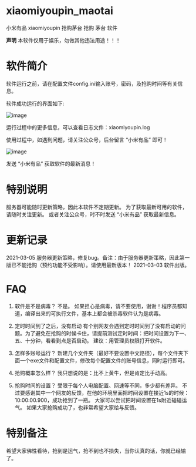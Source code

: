 # xiaomiyoupin_maotai

小米有品 xiaomiyoupin 抢购茅台 抢购 茅台 软件


******声明******
本软件仅用于娱乐，勿做其他违法用途！！！


# 软件简介
软件运行之前，请在配置文件config.ini输入账号，密码，及抢购时间等有关信息。

软件成功运行的界面如下:

![image](https://user-images.githubusercontent.com/40600240/109805327-45844b00-7c5e-11eb-8559-464c86c3fc83.png)

运行过程中的更多信息，可以查看日志文件：xiaomiyoupin.log

使用过程中，如遇到问题，请关注公众号，后台留言 “小米有品” 即可！

![image](https://user-images.githubusercontent.com/40600240/109807636-1e7b4880-7c61-11eb-8b21-fb772e55a1dc.png)

发送 “小米有品” 获取软件的最新消息！


# 特别说明
服务器可能随时更新策略，因此本软件不定期更新。
为了获取最新可用的软件，请随时关注更新。
或者关注公众号，时不时发送 “小米有品” 获取最新信息。


# 更新记录
2021-03-05  服务器更新策略，修复bug。备注：由于服务器更新策略，因此第一版已不能抢购（预约功能不受影响）。请使用最新版本！
2021-03-03  软件出版。


# FAQ
1. 软件是不是病毒？
  不是。
  如果担心是病毒，请不要使用，谢谢！程序员都知道，编译出来的可执行文件，基本上都会被杀毒软件认为是病毒。

2. 定时时间到了之后，没有启动
  有个别网友会遇到定时时间到了没有启动的问题。为了避免在抢购的时候卡住，请提前测试定时时间：把时间设置为下一、五、十分钟，看看到点是否启动。
  建议：用管理员权限打开软件。

3. 怎样多账号运行？
  新建几个文件夹（最好不要设置中文路径），每个文件夹下面一个exe文件和配置文件，修改每个配置文件的账号信息，同时运行即可。

4. 抢购概率怎么样？
  我只想说的是：比不上黄牛，但是肯定比手动高。

5. 抢购时间的设置？
  受限于每个人电脑配置、网速等不同，多少都有差异。
  不过要感谢其中一个网友的反馈，在他的环境里面把时间设置在接近1s的时候：10:00:00.900，成功抢到了一瓶。
  大家可以尝试把时间设置在1s附近碰碰运气。
  如果大家抢购成功了，也非常希望大家给与反馈。


# 特别备注
希望大家佛性看待，抢到是运气，抢不到也不损失，当你认真的话，你就已经输了。

